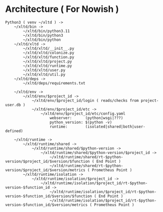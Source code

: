 # Architecture ( For Nowish )

	Python3 ( venv ~/xltd ) ->
		~/xltd/bin ->
			~/xltd/bin/python3.11
			~/xltd/bin/python3
			~/xltd/bin/python
		~/xltd/xltd ->
			~/xltd/xltd/__init__.py
			~/xltd/xltd/colonize.py
			~/xltd/xltd/function.py
			~/xltd/xltd/project.py
			~/xltd/xltd/runtime.py
			~/xltd/xltd/user.py
			~/xltd/xltd/util.py
		~/xltd/deps ->
			~/xltd/deps/requirements.txt

		~/xltd/env ->
			~/xltd/env/$project_id ->
				~/xltd/env/$project_id/login ( reads/checks from project-user.db )
				~/xltd/env/$project_id/etc ->
					~/xltd/env/$project_id/etc/config.yaml
						webserver: 		(python|wsgi|???)
						python_version:	$(python -v)
						runtime:		(isolated|shared|both|user-defined)

		~/xltd/runtime ->
			~/xltd/runtime/shared ->
				~/xltd/runtime/shared/$python-version ->
					~/xltd/runtime/shared/$python-version/$project_id ->
						~/xltd/runtime/shared/rt-$python-version/$project_id/$version/$function ( End Point )
						~/xltd/runtime/shared/rt-$python-version/$project_id/$version/metrics ( Prometheus Point )
			~/xltd/runtime/isolation ->
				~/xltd/runtime/isolation/$project_id ->
					~/xltd/runtime/isolation/$project_id/rt-$python-version-$function_id ->
						~/xltd/runtime/isolation/$project_id/rt-$python-version-$function_id/$version/$function ( End Point )
						~/xltd/runtime/isolation/$project_id/rt-$python-version-$function_id/$version/metrics ( Prometheus Point )
